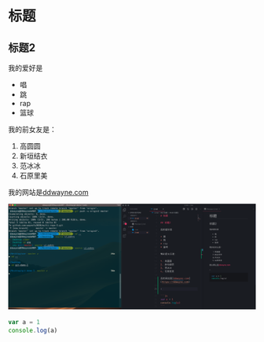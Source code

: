# 标题

## 标题2

我的爱好是

* 唱
* 跳
* rap
* 篮球

我的前女友是：

1. 高圆圆
2. 新垣结衣
3. 范冰冰
4. 石原里美

我的网站是[ddwayne.com](https://ddwayne.com)

![一张图片](22.png)

```js
var a = 1
console.log(a)
```